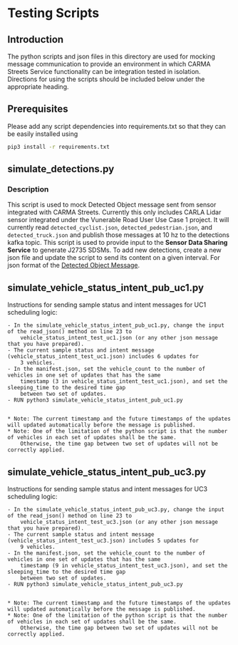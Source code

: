 # Testing Scripts
## Introduction
The python scripts and json files in this directory are used for mocking message communication to provide an environment in which CARMA Streets Service functionality can be integration tested in isolation. Directions for using the scripts should be included below under the appropriate heading.

## Prerequisites
Please add any script dependencies into requirements.txt so that they can be easily installed using 
```sh
pip3 install -r requirements.txt
```
## simulate_detections.py
### Description
This script is used to mock Detected Object message sent from sensor integrated with CARMA Streets. Currently this only includes CARLA Lidar sensor integrated under the Vunerable Road User Use Case 1 project. It will currently read `detected_cyclist.json`, `detected_pedestrian.json`, and `detected_truck.json` and publish those messages at 10 hz to the detections kafka topic. This script is used to provide input to the **Sensor Data Sharing Service** to generate J2735 SDSMs. To add new detections, create a new json file and update the script to send its content on a given interval. For json format of the [Detected Object Message](../streets_utils/streets_messages/DetectedObjectsMessage.md). 
## simulate_vehicle_status_intent_pub_uc1.py
Instructions for sending sample status and intent messages for UC1 scheduling logic:
    
    - In the simulate_vehicle_status_intent_pub_uc1.py, change the input of the read_json() method on line 23 to 
        vehicle_status_intent_test_uc1.json (or any other json message that you have prepared).
    - The current sample status and intent message (vehicle_status_intent_test_uc1.json) includes 6 updates for 
        3 vehicles.
    - In the manifest.json, set the vehicle_count to the number of vehicles in one set of updates that has the same
        timestamp (3 in vehicle_status_intent_test_uc1.json), and set the sleeping_time to the desired time gap 
        between two set of updates.
    - RUN python3 simulate_vehicle_status_intent_pub_uc1.py
    
    
    * Note: The current timestamp and the future timestamps of the updates will updated automatically before the message is published.
    * Note: One of the limitation of the python script is that the number of vehicles in each set of updates shall be the same.
        Otherwise, the time gap between two set of updates will not be correctly applied. 
    
## simulate_vehicle_status_intent_pub_uc3.py
Instructions for sending sample status and intent messages for UC3 scheduling logic:
    
    - In the simulate_vehicle_status_intent_pub_uc3.py, change the input of the read_json() method on line 23 to 
        vehicle_status_intent_test_uc3.json (or any other json message that you have prepared).
    - The current sample status and intent message (vehicle_status_intent_test_uc3.json) includes 5 updates for 
        9 vehicles.
    - In the manifest.json, set the vehicle_count to the number of vehicles in one set of updates that has the same
        timestamp (9 in vehicle_status_intent_test_uc3.json), and set the sleeping_time to the desired time gap 
        between two set of updates.
    - RUN python3 simulate_vehicle_status_intent_pub_uc3.py

    
    * Note: The current timestamp and the future timestamps of the updates will updated automatically before the message is published.
    * Note: One of the limitation of the python script is that the number of vehicles in each set of updates shall be the same.
        Otherwise, the time gap between two set of updates will not be correctly applied. 